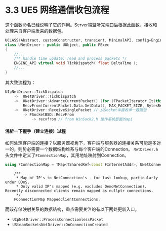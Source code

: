 # 3.3 UE5 网络通信收包流程
这个函数命名已经说明了它的作用。Server端监听完端口后根据此函数，接收和处理来自客户端发来的数据包。
```cpp
UCLASS(Abstract, customConstructor, transient, MinimalAPI, config=Engine)
class UNetDriver : public UObject, public FExec
{
    //...
    /** handle time update: read and process packets */
    ENGINE_API virtual void TickDispatch( float DeltaTime );
    //...
}
```
其大致流程为：
```cpp
UIpNetDriver::TickDispatch
    ->  UNetDriver::TickDispatch
    ->  UNetDriver::AdvanceCurrentPacket() (for (FPacketIterator It(this); It; ++It)) // 通过迭代器去处理包 Process all incoming packets
        RecvFrom(CurrentPacket.Data.GetData(), MAX_PACKET_SIZE, BytesRead, *CurrentPacket.Address)
    ->  UNetDriver::ReceiveSinglePacket // 从Socket中接收单一数据包
        -> FSocketBSD::RecvFrom
            -> recvfrom // from WinSock2.h 操作系统层面的api
```

#### 浅析一下握手（建立连接）过程

如何处理客户端的连接？以服务器视角下，客户端与服务器的连接关系可能是多对一的，则势必需要一个数据结构维系与每个客户端的Connection。
`NetDriver.h`头文件中定义了`FConnectionMap`，其用地址映射到Connection。
```cpp
using FConnectionMap = TMap<TSharedRef<const FInternetAddr>, UNetConnection*, FDefaultSetAllocator, FInternetAddrConstKeyMapFuncs<UNetConnection*>>;
```
```
    /**
     * Map of IP's to NetConnection's - for fast lookup, particularly under DDoS.
     * Only valid IP's mapped (e.g. excludes DemoNetConnection). Recently disconnected clients remain mapped as nullptr connections.
     */
    FConnectionMap MappedClientConnections;
```
而该存储映射关系的数据结构，重点需要关注的有以下两处更新入口。
- `UIpNetDriver::ProcessConnectionlessPacket`
- `USteamSocketsNetDriver::OnConnectionCreated`
